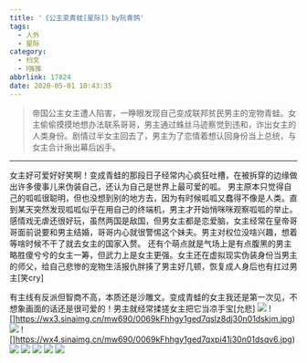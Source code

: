 ```yaml
---
title: '《公主变青蛙[星际]》by阮青鸽'
tags:
  - 人外
  - 星际
category:
  - 扫文
  - Ⅰ强推
abbrlink: 17824
date: 2020-05-01 10:43:35
---
```

<meta name="referrer" content="no-referrer" />

> 帝国公主女主遭人陷害，一睁眼发现自己变成联邦贫民男主的宠物青蛙。女主偷偷摸摸地想办法联系哥哥，男主通过蛛丝马迹察觉到违和，诈出女主的人类身份。剧情过半女主回去了，男主为了恋情着想认回身份当上总统，与女主合计揪出幕后凶手。
<!-- more -->

---
女主好可爱好好笑啊！变成青蛙的那段日子经常内心疯狂吐槽，在被拆穿的边缘做出许多傻事儿来伪装自己，还认为自己是世界上最可爱的呱。
男主原本只觉得自己的呱呱很聪明，但也没想到别的地方去，因为有时候呱呱又蠢得不像是人类。直到某天突然发现呱呱似乎在用自己的终端机，男主才开始悄咪咪观察呱呱的举止。
感情戏无虐还很好玩，虽然两国是敌国，但男女主都是恋爱脑，女主经常在皇帝哥哥面前说要和男主结婚，哥哥内心就很警惕这个妹夫。男主对权位没啥兴趣，想着等啥时候不干了就去女主的国家入赘。
还有个萌点就是气场上是有点腹黑的男主略胜傻兮兮的女主一筹，但武力上是女主更强。女主还在虚拟现实伪装身份当男主的师父，给自己悲惨的宠物生活报仇胖揍了男主好几顿，恢复成人身后也有扛过男主[笑cry]

有主线有反派但智商不高，本质还是沙雕文。变成青蛙的女主我还是第一次见，不想象画面的话还是很可爱的！男主就经常揉搓女主把它当凉手宝[允悲]
![](https://wx4.sinaimg.cn/mw690/0069kFhhgy1ged7qnprc0j30n01dsnpe.jpg)
![]https://wx3.sinaimg.cn/mw690/0069kFhhgy1ged7qslz8dj30n01dskjm.jpg)
![](https://wx4.sinaimg.cn/mw690/0069kFhhgy1ged7qve10ij30n01dsqv6.jpg)
![]https://wx4.sinaimg.cn/mw690/0069kFhhgy1ged7qxpi41j30n01dsqv6.jpg)
![](https://wx3.sinaimg.cn/mw690/0069kFhhgy1ged7r0x423j30n01dskjm.jpg)
![](https://wx3.sinaimg.cn/mw690/0069kFhhgy1ged7r31mcnj30n01dsqv6.jpg)
![](https://wx1.sinaimg.cn/mw690/0069kFhhgy1ged7r5dskjj30n01dsnpe.jpg)
![](https://wx3.sinaimg.cn/mw690/0069kFhhgy1ged7r7jhhtj30n01dsqv6.jpg)
![](https://wx1.sinaimg.cn/mw690/0069kFhhgy1ged7qle0tmj30n01dsnpe.jpg)